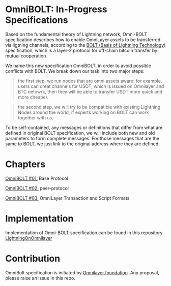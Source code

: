 # OmniBOLT: In-Progress Specifications

Based on the fundamental theory of Lightning network, Omni-BOLT specification describes how to enable OmniLayer assets to be transferred via ligtning channels, according to the [BOLT (Basis of Lightning Technology) ](https://github.com/lightningnetwork/lightning-rfc/blob/master/00-introduction.md) specification, which is a layer-2 protocol for off-chain bitcoin transfer by mutual cooperation.

We name this new specification OmniBOLT, in order to avoid possible conflicts with BOLT. We break down our task into two major steps: 

>the first step, we run nodes that are omni assets aware: for example, users can creat channels for USDT, which is issued on Omnilayer and BTC netowrk, then they will be able to transfer USDT more quick and more cheaper. 

>the second step, we will try to be compatible with existing Lightning Nodes around the world, if experts working on BOLT can work together with us. 

To be self-contained, any messages or definitions that differ from what are defined in original BOLT specification, we will include both new and old parameters to form complete messages. For those messages that are the same to BOLT, we just link to the original address where they are defined.    

# Chapters

[OmniBOLT #01:]() Base Protocol

[OmniBOLT #02:](https://github.com/LightningOnOmnilayer/Omni-BOLT-spec/blob/master/Omni-BOLT-02-peer-protocol.md) peer-protocol

[OmniBOLT #03:](https://github.com/LightningOnOmnilayer/Omni-BOLT-spec/blob/master/Omni-BOLT-03-OmniLayer%20Transaction%20and%20Script%20Formats.md) OmniLayer Transaction and Script Formats 

# Implementation

Implementation of Omni-BOLT specification can be found in this repository [LightningOnOmnilayer](https://github.com/LightningOnOmnilayer/LightningOnOmni)


# Contribution

OmniBolt specification is initiated by [Omnilayer.foundation](https://github.com/OmniLayer).
Any proposal, please raise an issue in this repo.
